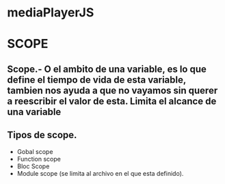# mediaPlayerJS
# SCOPE
## Scope.- O el ambito de una variable, es lo que define el tiempo de vida de esta variable, tambien nos ayuda a que no vayamos sin querer a reescribir el valor de esta. Limita el alcance de una variable


## Tipos de scope.

* Gobal scope
* Function scope
* Bloc Scope
* Module scope (se limita al archivo en el que esta definido).
